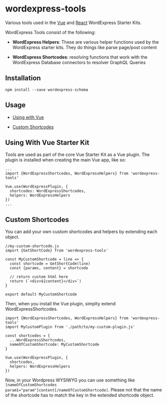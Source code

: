 # wordexpress-tools

Various tools used in the [Vue](https://github.com/ramsaylanier/wordexpress-starter-vue) and [React](https://github.com/ramsaylanier/wordexpress-starter-react) WordExpress Starter Kits.

WordExpress Tools consist of the following:

- **WordExpress Helpers**: These are various helper functions used by the WordExpress starter kits. They do things like parse page/post content

- **WordExpress Shortcodes**: resolving functions that work with the WordExpress Database connectors to resolver GraphQL Queries


## Installation

```
npm install --save wordexpress-schema
```

## Usage

* [Using with Vue](#using-with-vue-starter-kit)

* [Custom Shortcodes](#custom-shortcodes)



## Using With Vue Starter Kit

Tools are used as part of the core Vue Starter Kit as a Vue plugin. The plugin is installed when creating the main Vue app, like so:

```es6
...
import {WordExpressShortcodes, WordExpressHelpers} from 'wordexpress-tools'

Vue.use(WordExpressPlugin, {
  shortcodes: WordExpressShortcodes,
  helpers: WordExpressHelpers
})
...

```

## Custom Shortcodes
You can add your own custom shortcodes and helpers by extending each object.

```es6
//my-custom-shortcode.js
import {GetShortCode} from 'wordexpress-tools'

const MyCustomShortcode = line => {
  const shortcode = GetShortCode(line)
  const {params, content} = shortcode

  // return custom html here
  return (`<div>${content}</div>`)
}

export default MyCustomShortcode

```

Then, when you install the Vue plugin, simplty extend WordExpressShortcodes.

```es6
import {WordExpressShortcodes, WordExpressHelpers} from 'wordexpress-tools'
import MyCustomPlugin from './path/to/my-custom-plugin.js'

const shortcodes = {
  ...WordExpressShortcodes,
  nameOfCustomShortcode: MyCustomShortcode
}

Vue.use(WordExpressPlugin, {
  shortcodes,
  helpers: WordExpressHelpers
})
```

Now, in your Wordpress WYSIWYG you can use something like `[nameOfCustomShortcodes param1="param"]content[/nameOfCustomShortcode]`. Please not that the name of the shortcode has to match the key in the extended shortcode object.
